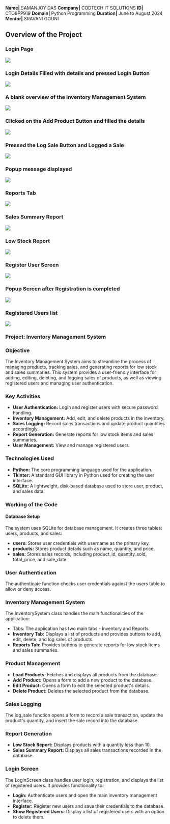 **Name|** SAMANJOY DAS
**Company|** CODTECH IT SOLUTIONS
**ID|** CTO8PP919
**Domain|** Python Programming
**Duration|** June to August 2024
**Mentor|** SRAVANI GOUNI


## Overview of the Project
### Login Page
![](https://github.com/user-attachments/assets/c6a4b30b-4837-4b6b-a3fc-2d07812e5bcf)

### Login Details Filled with details and pressed Login Button
![](https://github.com/user-attachments/assets/7c0b7d58-b648-4272-92b2-d49dda938a3d)

### A blank overview of the Inventory Management System
![](https://github.com/user-attachments/assets/480d61c5-e973-4041-bd8a-f2eb46b42f50)

### Clicked on the Add Product Button and filled the details
![](https://github.com/user-attachments/assets/e61e89e1-f6f1-41b0-b9b5-ca4f8dae285d)

### Pressed the Log Sale Button and Logged a Sale
![](https://github.com/user-attachments/assets/8b2f1b2b-0182-42ef-803f-c5364d055d95)

### Popup message displayed
![](https://github.com/user-attachments/assets/c7b1b67c-0a13-4763-acda-2a435a34bfad)

### Reports Tab
![](https://github.com/user-attachments/assets/8c7ff8ad-0203-4078-8802-2319ba077549)

### Sales Summary Report
![](https://github.com/user-attachments/assets/c67cd7e5-a1b1-4c66-9764-128b3bb62b21)

### Low Stock Report
![](https://github.com/user-attachments/assets/97f936c9-dfd2-4699-bea5-65dc17bcb396)

### Register User Screen
![](https://github.com/user-attachments/assets/10a4e1b3-cb43-4b7b-9fdc-1fb3c05c811b)

### Popup Screen after Registration is completed
![](https://github.com/user-attachments/assets/4bc99f93-b095-4719-b6e2-b57d21c5d569)

### Registered Users list
![](https://github.com/user-attachments/assets/058a63f0-a9a8-47d9-94fd-0c4a3fe50d2c)


### Project: Inventory Management System

### Objective
The Inventory Management System aims to streamline the process of managing products, tracking sales, and generating reports for low stock and sales summaries. This system provides a user-friendly interface for adding, editing, deleting, and logging sales of products, as well as viewing registered users and managing user authentication.

### Key Activities
- **User Authentication:** Login and register users with secure password handling.
- **Inventory Management:** Add, edit, and delete products in the inventory.
- **Sales Logging:** Record sales transactions and update product quantities accordingly.
- **Report Generation:** Generate reports for low stock items and sales summaries.
- **User Management:** View and manage registered users.
### Technologies Used
- **Python:** The core programming language used for the application.
- **Tkinter:** A standard GUI library in Python used for creating the user interface.
- **SQLite:** A lightweight, disk-based database used to store user, product, and sales data.
### Working of the Code
#### Database Setup
The system uses SQLite for database management. It creates three tables: users, products, and sales:

- **users:** Stores user credentials with username as the primary key.
- **products:** Stores product details such as name, quantity, and price.
- **sales:** Stores sales records, including product_id, quantity_sold, total_price, and sale_date.
### User Authentication
The authenticate function checks user credentials against the users table to allow or deny access.

### Inventory Management System
The InventorySystem class handles the main functionalities of the application:

- Tabs: The application has two main tabs - Inventory and Reports.
- **Inventory Tab:** Displays a list of products and provides buttons to add, edit, delete, and log sales of products.
- **Reports Tab:** Provides buttons to generate reports for low stock items and sales summaries.
### Product Management
- **Load Products:** Fetches and displays all products from the database.
- **Add Product:** Opens a form to add a new product to the database.
- **Edit Product:** Opens a form to edit the selected product's details.
- **Delete Product:** Deletes the selected product from the database.
### Sales Logging
The log_sale function opens a form to record a sale transaction, update the product's quantity, and insert the sale record into the database.

### Report Generation
- **Low Stock Report:** Displays products with a quantity less than 10.
- **Sales Summary Report:** Displays all sales transactions recorded in the database.
### Login Screen
The LoginScreen class handles user login, registration, and displays the list of registered users. It provides functionality to:

- **Login:** Authenticate users and open the main inventory management interface.
- **Register:** Register new users and save their credentials to the database.
- **Show Registered Users:** Display a list of registered users with an option to delete them.

